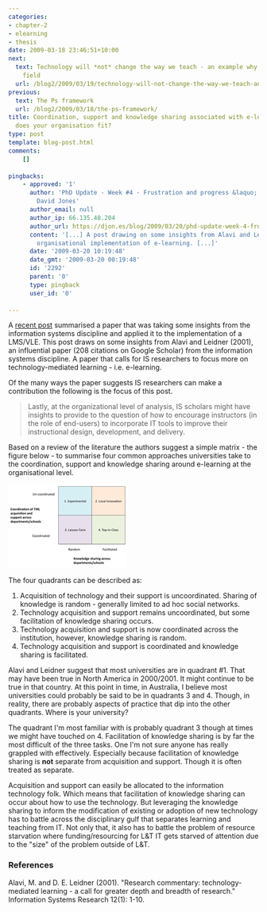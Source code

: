 ```yaml
---
categories:
- chapter-2
- elearning
- thesis
date: 2009-03-18 23:46:51+10:00
next:
  text: Technology will *not* change the way we teach - an example why we're an amnesiac
    field
  url: /blog2/2009/03/19/technology-will-not-change-the-way-we-teach-an-example-why-were-an-amnesiac-field/
previous:
  text: The Ps framework
  url: /blog2/2009/03/18/the-ps-framework/
title: Coordination, support and knowledge sharing associated with e-learning - where
  does your organisation fit?
type: post
template: blog-post.html
comments:
    []
    
pingbacks:
    - approved: '1'
      author: 'PhD Update - Week #4 - Frustration and progress &laquo; The Weblog of (a)
        David Jones'
      author_email: null
      author_ip: 66.135.48.204
      author_url: https://djon.es/blog/2009/03/20/phd-update-week-4-frustration-and-progress/
      content: '[...] A post drawing on some insights from Alavi and Leidner (2001) about
        organisational implementation of e-learning. [...]'
      date: '2009-03-20 10:19:48'
      date_gmt: '2009-03-20 00:19:48'
      id: '2292'
      parent: '0'
      type: pingback
      user_id: '0'
    
---
```

A [recent post](/blog2/2009/03/13/virtual-learning-environments-three-implementation-perspectives/) summarised a paper that was taking some insights from the information systems discipline and applied it to the implementation of a LMS/VLE. This post draws on some insights from Alavi and Leidner (2001), an influential paper (208 citations on Google Scholar) from the information systems discipline. A paper that calls for IS researchers to focus more on technology-mediated learning - i.e. e-learning.

Of the many ways the paper suggests IS researchers can make a contribution the following is the focus of this post.

> Lastly, at the organizational level of analysis, IS scholars might have insights to provide to the question of how to encourage instructors (in the role of end-users) to incorporate IT tools to improve their instructional design, development, and delivery.

Based on a review of the literature the authors suggest a simple matrix - the figure below - to summarise four common approaches universities take to the coordination, support and knowledge sharing around e-learning at the organisational level.

[![Coordination, support and knowledge sharing](images/3365509860_1015d5f39f_m.jpg)](http://www.flickr.com/photos/david_jones/3365509860/ "Coordination, support and knowledge sharing by David T Jones, on Flickr")

The four quadrants can be described as:

1. Acquisition of technology and their support is uncoordinated. Sharing of knowledge is random - generally limited to ad hoc social networks.
2. Technology acquisition and support remains uncoordinated, but some facilitation of knowledge sharing occurs.
3. Technology acquisition and support is now coordinated across the institution, however, knowledge sharing is random.
4. Technology acquisition and support is coordinated and knowledge sharing is facilitated.

Alavi and Leidner suggest that most universities are in quadrant #1. That may have been true in North America in 2000/2001. It might continue to be true in that country. At this point in time, in Australia, I believe most universities could probably be said to be in quadrants 3 and 4. Though, in reality, there are probably aspects of practice that dip into the other quadrants. Where is your university?

The quadrant I'm most familiar with is probably quadrant 3 though at times we might have touched on 4. Facilitation of knowledge sharing is by far the most difficult of the three tasks. One I'm not sure anyone has really grappled with effectively. Especially because facilitation of knowledge sharing is **not** separate from acquisition and support. Though it is often treated as separate.

Acquisition and support can easily be allocated to the information technology folk. Which means that facilitation of knowledge sharing can occur about how to use the technology. But leveraging the knowledge sharing to inform the modification of existing or adoption of new technology has to battle across the disciplinary gulf that separates learning and teaching from IT. Not only that, it also has to battle the problem of resource starvation where funding/resourcing for L&T IT gets starved of attention due to the "size" of the problem outside of L&T.

### References

Alavi, M. and D. E. Leidner (2001). "Research commentary: technology-mediated learning - a call for greater depth and breadth of research." Information Systems Research 12(1): 1-10.